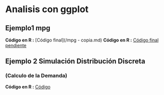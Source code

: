 # Analisis con ggplot

## Ejemplo1 mpg


**Código en R :**  [Código final](/mpg - copia.md) 
**Código en R :**  [Código final pendiente](/mpg2.html) 

## Ejemplo 2 Simulación Distribución Discreta
###  (Calculo de la Demanda)

**Código en R :**  [Código](/Demanda1.html) 




